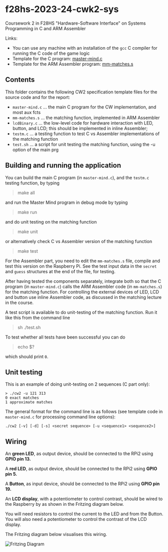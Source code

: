 # f28hs-2023-24-cwk2-sys

Coursework 2 in F28HS "Hardware-Software Interface" on Systems Programming in C and ARM Assembler

Links:
- You can use any machine with an installation of the `gcc` C compiler for running the C code of the game logic
- Template for the C program: [master-mind.c](master-mind.c)
- Template for the ARM Assembler program: [mm-matches.s](mm-matches.s)

## Contents

This folder contains the following CW2 specification template files for the source code and for the report:
- `master-mind.c` ... the main C program for the CW implementation, and most aux fcts
- `mm-matches.s`  ... the matching function, implemented in ARM Assembler
- `lcdBinary.c`   ... the low-level code for hardware interaction with LED, button, and LCD;
                      this should be implemented in inline Assembler; 
- `testm.c`       ... a testing function to test C vs Assembler implementations of the matching function
- `test.sh`       ... a script for unit testing the matching function, using the -u option of the main prg

## Building and running the application

You can build the main C program (in `master-mind.c`), and the `testm.c` testing function, by typing
> make all

and run the Master Mind program in debug mode by typing
> make run

and do unit testing on the matching function
> make unit

or alternatively check C vs Assembler version of the matching function
> make test

For the Assembler part, you need to edit the `mm-matches.s` file, compile and test this version on the Raspberry Pi.
See the test input data in the `secret` and `guess` structures at the end of the file, for testing.

After having tested the components separately, integrate both so that the C program (in `master-mind.c`)
calls the ARM Assembler code (in `mm-matches.s`) for the matching function.
For controlling the external devices of LED, LCD and button use inline Assembler code, as discussed in
the matching lecture in the course.

A test script is available to do unit-testing of the matching function. Run it like this from the command line
> sh ./test.sh

To test whether all tests have been successful you can do
> echo $?

which should print `0`.

## Unit testing

This is an example of doing unit-testing on 2 sequences (C part only):
```
> ./cw2 -u 121 313
0 exact matches
1 approximate matches
```

The general format for the command line is as follows (see template code in `master-mind.c` for processing command line options):
```
./cw2 [-v] [-d] [-s] <secret sequence> [-u <sequence1> <sequence2>]
```

## Wiring

An **green LED**, as output device, should be connected to the RPi2 using **GPIO pin 13.**

A **red LED**, as output device, should be connected to the RPi2 using **GPIO pin 5.**

A **Button**, as input device, should be connected to the RPi2 using **GPIO pin 19.**

An **LCD display**, with a potentiometer to control contrast, should be wired to the
Raspberry by as shown in the Fritzing diagram below.

You will need resistors to control the current to the LED and from the Button. You
will also need a potentiometer to control the contrast of the LCD display.

The Fritzing diagram below visualises this wiring. 

![Fritzing Diagram](fritz_CW2_2020_bb.png "Fritzing Diagram with LED and Button")

